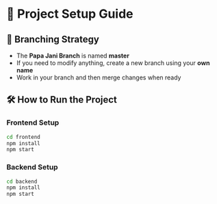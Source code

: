 # 🚀 Project Setup Guide  

## 📌 Branching Strategy  
- The **Papa Jani Branch** is named **master**  
- If you need to modify anything, create a new branch using your **own name**  
- Work in your branch and then merge changes when ready  

## 🛠️ How to Run the Project  

### Frontend Setup  
```sh
cd frontend
npm install
npm start
```
### Backend Setup  
```sh
cd backend
npm install
npm start
